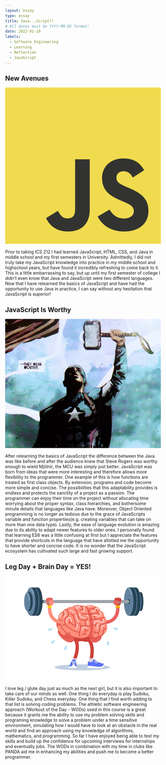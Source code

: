 ```yaml
---
layout: essay
type: essay
title: Java...Script?!
# All dates must be YYYY-MM-DD format!
date: 2022-01-18
labels:
  - Software Engineering
  - Learning
  - Reflection
  - JavaScript
---
```


## New Avenues 

<img class="ui medium right square floated image" src="../images/js.png">

Prior to taking ICS 212 I had learned JavaScript, HTML, CSS, and Java in middle school and my first semesters in University. Admittedly, I did not truly take my JavaScript knowledge into practice in my middle school and highschool years, but have found it incredibly refreshing to come back to it. This is a little embarrassing to say, but up until my first semester of college I didn’t even know that Java and JavaScript were two different languages. Now that I have relearned the basics of JavaScript and have had the opportunity to use Java in practice, I can say without any hesitation that JavaScript is superior!

## JavaScript Is Worthy

<img class="ui medium right square floated image" src="../images/captainamerica.jpeg">

After relearning the basics of JavaScript the difference between the Java was like before and after the audience knew that Steve Rogers was worthy enough to wield Mjölnir, the MCU was simply just better. JavaScript was born from ideas that were more interesting and therefore allows more flexibility to the programmer. One example of this is how functions are treated as first class objects. By extension, programs and code become more simple and concise. The possibilities that this adaptability provides is endless and protects the sanctity of a project as a passion. The programmer can enjoy their time on the project without allocating time worrying about the proper syntax, class hierarchies, and bothersome minute details that languages like Java have. Moreover, Object Oriented programming is no longer as tedious due to the grace of JavaScripts variable and function properties(e.g. creating variables that can take on more than one data type). Lastly, the ease of language evolution is amazing due to its ability to adapt newer features to older ones. I personally found that learning ES6 was a little confusing at first but I appreciate the features that provide shortcuts in the language that have allotted me the opportunity to have shorter and concise code. It is no wonder that the JavaScript ecosystem has cultivated such large and fast growing support. 

## Leg Day + Brain Day = YES!

<img class="ui medium right square floated image" src="../images/braintraining.webp">

I love leg / glute day just as much as the next girl, but it is also important to take care of our minds as well. One thing I do everyday is play Sudoku, Killer Sudoku, and Chess everyday. One thing that I find worth adding to that list is solving coding problems. The athletic software engineering approach (Workout of the Day - WODs) used in this course is a great because it grants me the ability to use my problem solving skills and programing knowledge to solve a problem under a time sensitive environment, simulating how I would have to look at an obstacle in the real world and find an approach using my knowledge of algorithms, mathematics, and programming. So far I have enjoyed being able to test my skills and build up the confidence for upcoming interviews for internships and eventually jobs. The WODs in combination with my time in clubs like PANDA aid me in enhancing my abilities and push me to become a better programmer. 
